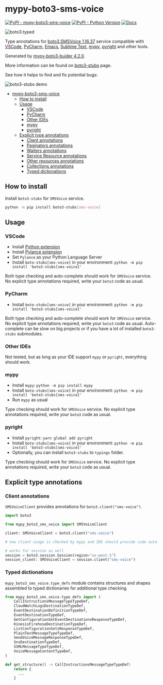 # mypy-boto3-sms-voice

[![PyPI - mypy-boto3-sms-voice](https://img.shields.io/pypi/v/mypy-boto3-sms-voice.svg?color=blue)](https://pypi.org/project/mypy-boto3-sms-voice)
[![PyPI - Python Version](https://img.shields.io/pypi/pyversions/mypy-boto3-sms-voice.svg?color=blue)](https://pypi.org/project/mypy-boto3-sms-voice)
[![Docs](https://img.shields.io/readthedocs/mypy-boto3-builder.svg?color=blue)](https://mypy-boto3-builder.readthedocs.io/)

![boto3.typed](https://github.com/vemel/mypy_boto3_builder/raw/master/logo.png)

Type annotations for
[boto3.SMSVoice 1.16.37](https://boto3.amazonaws.com/v1/documentation/api/1.16.37/reference/services/sms-voice.html#SMSVoice) service
compatible with
[VSCode](https://code.visualstudio.com/),
[PyCharm](https://www.jetbrains.com/pycharm/),
[Emacs](https://www.gnu.org/software/emacs/),
[Sublime Text](https://www.sublimetext.com/),
[mypy](https://github.com/python/mypy),
[pyright](https://github.com/microsoft/pyright)
and other tools.

Generated by [mypy-boto3-buider 4.2.0](https://github.com/vemel/mypy_boto3_builder).

More information can be found on [boto3-stubs](https://pypi.org/project/boto3-stubs/) page.

See how it helps to find and fix potential bugs:

![boto3-stubs demo](https://github.com/vemel/mypy_boto3_builder/raw/master/demo.gif)

- [mypy-boto3-sms-voice](#mypy-boto3-sms-voice)
  - [How to install](#how-to-install)
  - [Usage](#usage)
    - [VSCode](#vscode)
    - [PyCharm](#pycharm)
    - [Other IDEs](#other-ides)
    - [mypy](#mypy)
    - [pyright](#pyright)
  - [Explicit type annotations](#explicit-type-annotations)
    - [Client annotations](#client-annotations)
    - [Paginators annotations](#paginators-annotations)
    - [Waiters annotations](#waiters-annotations)
    - [Service Resource annotations](#service-resource-annotations)
    - [Other resources annotations](#other-resources-annotations)
    - [Collections annotations](#collections-annotations)
    - [Typed dictionations](#typed-dictionations)

## How to install

Install `boto3-stubs` for `SMSVoice` service.

```bash
python -m pip install boto3-stubs[sms-voice]
```

## Usage

### VSCode

- Install [Python extension](https://marketplace.visualstudio.com/items?itemName=ms-python.python)
- Install [Pylance extension](https://marketplace.visualstudio.com/items?itemName=ms-python.vscode-pylance)
- Set `Pylance` as your Python Language Server
- Install `boto-stubs[sms-voice]` in your environment: `python -m pip install 'boto3-stubs[sms-voice]'`

Both type checking and auto-complete should work for `SMSVoice` service.
No explicit type annotations required, write your `boto3` code as usual.

### PyCharm

- Install `boto-stubs[sms-voice]` in your environment: `python -m pip install 'boto3-stubs[sms-voice]'`

Both type checking and auto-complete should work for `SMSVoice` service.
No explicit type annotations required, write your `boto3` code as usual.
Auto-complete can be slow on big projects or if you have a lot of installed `boto3-stubs` submodules.

### Other IDEs

Not tested, but as long as your IDE support `mypy` or `pyright`, everything should work.

### mypy

- Install `mypy`: `python -m pip install mypy`
- Install `boto-stubs[sms-voice]` in your environment: `python -m pip install 'boto3-stubs[sms-voice]'`
- Run `mypy` as usual

Type checking should work for `SMSVoice` service.
No explicit type annotations required, write your `boto3` code as usual.

### pyright

- Install `pyright`: `yarn global add pyright`
- Install `boto-stubs[sms-voice]` in your environment: `python -m pip install 'boto3-stubs[sms-voice]'`
- Optionally, you can install `boto3-stubs` to `typings` folder.

Type checking should work for `SMSVoice` service.
No explicit type annotations required, write your `boto3` code as usual.

## Explicit type annotations

### Client annotations

`SMSVoiceClient` provides annotations for `boto3.client("sms-voice")`.

```python
import boto3

from mypy_boto3_sms_voice import SMSVoiceClient

client: SMSVoiceClient = boto3.client("sms-voice")

# now client usage is checked by mypy and IDE should provide code auto-complete

# works for session as well
session = boto3.session.Session(region="us-west-1")
session_client: SMSVoiceClient = session.client("sms-voice")
```








### Typed dictionations

`mypy_boto3_sms_voice.type_defs` module contains structures and shapes assembled
to typed dictionaries for additional type checking.

```python
from mypy_boto3_sms_voice.type_defs import (
    CallInstructionsMessageTypeTypeDef,
    CloudWatchLogsDestinationTypeDef,
    EventDestinationDefinitionTypeDef,
    EventDestinationTypeDef,
    GetConfigurationSetEventDestinationsResponseTypeDef,
    KinesisFirehoseDestinationTypeDef,
    ListConfigurationSetsResponseTypeDef,
    PlainTextMessageTypeTypeDef,
    SendVoiceMessageResponseTypeDef,
    SnsDestinationTypeDef,
    SSMLMessageTypeTypeDef,
    VoiceMessageContentTypeDef,
)

def get_structure() -> CallInstructionsMessageTypeTypeDef:
    return {
      ...
    }
```
